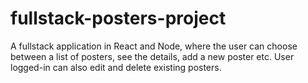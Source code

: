 # fullstack-posters-project
A fullstack application in React and Node, where the user can choose between a list of posters, see the details, add a new poster etc. User logged-in can also edit and delete existing posters.

